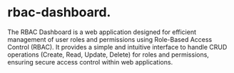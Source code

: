 # rbac-dashboard.
The RBAC Dashboard is a web application designed for efficient management of user roles and permissions using Role-Based Access Control (RBAC). It provides a simple and intuitive interface to handle CRUD operations (Create, Read, Update, Delete) for roles and permissions, ensuring secure access control within web applications.
